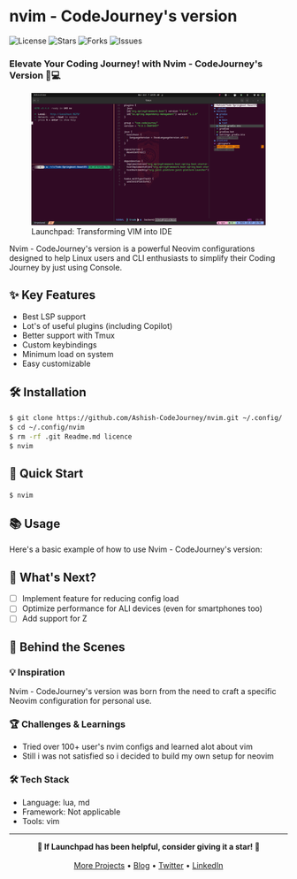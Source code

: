 # <div align="center">

# nvim - CodeJourney's version

<p>
  <img src="https://img.shields.io/github/license/Ashish-CodeJourney/Launchpad?style=flat-square&color=5D6D7E" alt="License"/>
  <img src="https://img.shields.io/github/stars/Ashish-CodeJourney/Launchpad?style=flat-square&color=5D6D7E" alt="Stars"/>
  <img src="https://img.shields.io/github/forks/Ashish-CodeJourney/Launchpad?style=flat-square&color=5D6D7E" alt="Forks"/>
  <img src="https://img.shields.io/github/issues/Ashish-CodeJourney/Launchpad?style=flat-square&color=5D6D7E" alt="Issues"/>
</p>
<h3>Elevate Your Coding Journey! with Nvim - CodeJourney's Version 🚀💻</h3>

<figure>
  <img src="https://raw.githubusercontent.com/Ashish-CodeJourney/nvim/refs/heads/master/docs/images/screenshot.png" alt="Nvim-Codejourney's version">
  <figcaption>Launchpad: Transforming VIM into IDE</figcaption>
</figure>

</div>

Nvim - CodeJourney's version is a powerful Neovim configurations designed to help Linux users and CLI enthusiasts to simplify their Coding Journey by just using Console.

## ✨ Key Features

- Best LSP support
- Lot's of useful plugins (including Copilot)
- Better support with Tmux
- Custom keybindings
- Minimum load on system
- Easy customizable 

## 🛠️ Installation

```bash
$ git clone https://github.com/Ashish-CodeJourney/nvim.git ~/.config/
$ cd ~/.config/nvim
$ rm -rf .git Readme.md licence
$ nvim
```

## 🚀 Quick Start

```bash
$ nvim
```

## 📚 Usage

Here's a basic example of how to use Nvim - CodeJourney's version:


## 🌟 What's Next?

- [ ] Implement feature for reducing config load
- [ ] Optimize performance for ALl devices (even for smartphones too)
- [ ] Add support for Z

## 🧠 Behind the Scenes

### 💡 Inspiration
Nvim - CodeJourney's version was born from the need to craft a specific Neovim configuration for personal use.

### 🏆 Challenges & Learnings
- Tried over 100+ user's nvim configs and learned alot about vim
- Still i was not satisfied so i decided to build my own setup for neovim

### 🛠️ Tech Stack
- Language: lua, md
- Framework: Not applicable
- Tools: vim

<hr>

<div align="center">
<strong>🌟 If Launchpad has been helpful, consider giving it a star! 🌟</strong><br><br>
<a href="https://github.com/Ashish-CodeJourney">More Projects</a> •
<a href="https://dev.to/codejourney">Blog</a> •
<a href="https://twitter.com/codejourney_">Twitter</a> •
<a href="https://linkedin.com/in/ashish-codejourney">LinkedIn</a>
</div>

